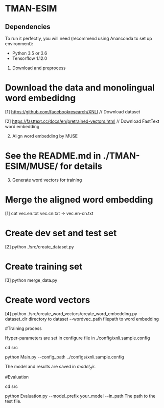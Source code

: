 # TMAN-ESIM

## Dependencies
To run it perfectly, you will need (recommend using Ananconda to set up environment):
* Python 3.5 or 3.6
* Tensorflow 1.12.0

1. Download and preprocess


# Download the data and monolingual word embedidng
[1] https://github.com/facebookresearch/XNLI   // Download dataset

[2] https://fasttext.cc/docs/en/pretrained-vectors.html     // Download FastText word embedding

2. Align word embedding by MUSE

# See the README.md in ./TMAN-ESIM/MUSE/ for details

3. Generate word vectors for training

# Merge the aligned word embedding
[1] cat vec.en.txt vec.cn.txt -> vec.en-cn.txt

# Create dev set and test set
[2] python ./src/create_dataset.py

# Create training set
[3] python merge_data.py

# Create word vectors
[4] python ./src/create_word_vectors/create_word_embedding.py --dataset_dir directory to dataset --wordvec_path filepath to word embedding


#Training process

Hyper-parameters are set in configure file in ./config/xnli.sample.config

cd src

python Main.py --config_path ../configs/xnli.sample.config

The model and results are saved in $model_dir$.

#Evaluation

cd src

python Evaluation.py --model_prefix your_model --in_path The path to the test file.

